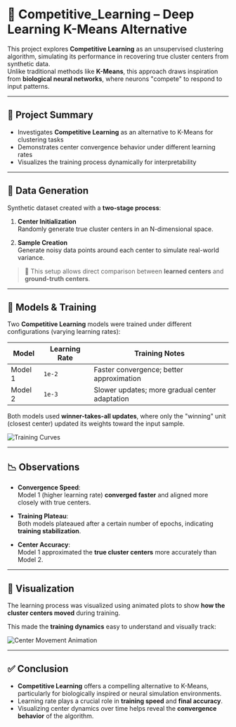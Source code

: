 # 🧠 Competitive_Learning – Deep Learning K-Means Alternative

This project explores **Competitive Learning** as an unsupervised clustering algorithm, simulating its performance in recovering true cluster centers from synthetic data.  
Unlike traditional methods like **K-Means**, this approach draws inspiration from **biological neural networks**, where neurons "compete" to respond to input patterns.

---

## 🔁 Project Summary

- Investigates **Competitive Learning** as an alternative to K-Means for clustering tasks
- Demonstrates center convergence behavior under different learning rates
- Visualizes the training process dynamically for interpretability

---

## 🧪 Data Generation

Synthetic dataset created with a **two-stage process**:

1. **Center Initialization**  
   Randomly generate true cluster centers in an N-dimensional space.

2. **Sample Creation**  
   Generate noisy data points around each center to simulate real-world variance.

> 🎯 This setup allows direct comparison between **learned centers** and **ground-truth centers**.

---

## 🧠 Models & Training

Two **Competitive Learning** models were trained under different configurations (varying learning rates):

| **Model**     | **Learning Rate** | **Training Notes**                              |
|---------------|-------------------|--------------------------------------------------|
| Model 1       | `1e-2`            | Faster convergence; better approximation        |
| Model 2       | `1e-3`            | Slower updates; more gradual center adaptation  |

Both models used **winner-takes-all updates**, where only the "winning" unit (closest center) updated its weights toward the input sample.

![Training Curves](https://github.com/user-attachments/assets/2247246a-24f4-41f5-8851-5b8ad39186bd)

---

## 📉 Observations

- **Convergence Speed**:  
  Model 1 (higher learning rate) **converged faster** and aligned more closely with true centers.

- **Training Plateau**:  
  Both models plateaued after a certain number of epochs, indicating **training stabilization**.

- **Center Accuracy**:  
  Model 1 approximated the **true cluster centers** more accurately than Model 2.

---

## 🧩 Visualization

The learning process was visualized using animated plots to show **how the cluster centers moved** during training.

This made the **training dynamics** easy to understand and visually track:

![Center Movement Animation](https://github.com/user-attachments/assets/8e4d1e13-1fd1-478a-a718-a1b3c93daa1b)

---

## ✅ Conclusion

- **Competitive Learning** offers a compelling alternative to K-Means, particularly for biologically inspired or neural simulation environments.
- Learning rate plays a crucial role in **training speed** and **final accuracy**.
- Visualizing center dynamics over time helps reveal the **convergence behavior** of the algorithm.

